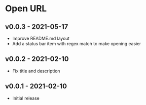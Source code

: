 # Open URL

## v0.0.3 - 2021-05-17

- Improve README.md layout
- Add a status bar item with regex match to make opening easier

## v0.0.2 - 2021-02-10

- Fix title and description

## v0.0.1 - 2021-02-10

- Initial release
